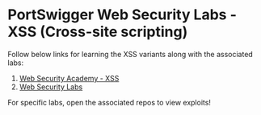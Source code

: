 # PortSwigger Web Security Labs - XSS (Cross-site scripting)

Follow below links for learning the XSS variants along with the associated labs:

1. [Web Security Academy - XSS](https://portswigger.net/web-security/cross-site-scripting)
2. [Web Security Labs](https://portswigger.net/web-security/all-labs)


For specific labs, open the associated repos to view exploits!